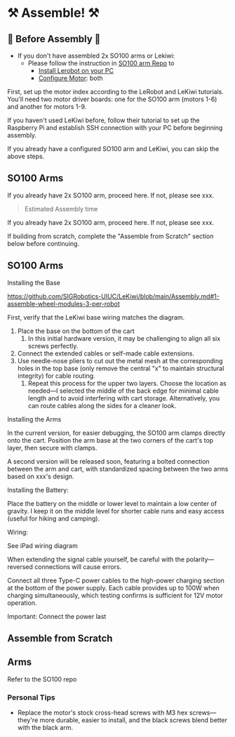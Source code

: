 #  ⚒️ Assemble! ⚒️

## 🤔 Before Assembly 🤔
- If you don't have assembled 2x SO100 arms or Lekiwi:
    - Please follow the instruction in [SO100 arm Repo](https://github.com/huggingface/lerobot/blob/main/examples/10_use_so100.md) to
        - [Install Lerobot on your PC](https://github.com/huggingface/lerobot/blob/main/examples/10_use_so100.md#b-install-lerobot)
        - [Configure Motor](https://github.com/huggingface/lerobot/blob/main/examples/10_use_so100.md#c-configure-the-motors): both 


First, set up the motor index according to the LeRobot and LeKiwi tutorials. You'll need two motor driver boards: one for the SO100 arm (motors 1-6) and another for motors 1-9.

If you haven't used LeKiwi before, follow their tutorial to set up the Raspberry Pi and establish SSH connection with your PC before beginning assembly.

If you already have a configured SO100 arm and LeKiwi, you can skip the above steps.

## SO100 Arms
If you already have 2x SO100 arm, proceed here.
If not, please see xxx.

>Estimated Assembly time 

If you already have 2x SO100 arm, proceed here. If not, please see xxx.

If building from scratch, complete the "Assemble from Scratch" section below before continuing.

## SO100 Arms

Installing the Base

https://github.com/SIGRobotics-UIUC/LeKiwi/blob/main/Assembly.md#1-assemble-wheel-modules-3-per-robot

First, verify that the LeKiwi base wiring matches the diagram.

1. Place the base on the bottom of the cart
    1. In this initial hardware version, it may be challenging to align all six screws perfectly.
2. Connect the extended cables or self-made cable extensions.
3. Use needle-nose pliers to cut out the metal mesh at the corresponding holes in the top base (only remove the central "x" to maintain structural integrity) for cable routing.
    1. Repeat this process for the upper two layers. Choose the location as needed—I selected the middle of the back edge for minimal cable length and to avoid interfering with cart storage. Alternatively, you can route cables along the sides for a cleaner look.

Installing the Arms

In the current version, for easier debugging, the SO100 arm clamps directly onto the cart. Position the arm base at the two corners of the cart's top layer, then secure with clamps.

A second version will be released soon, featuring a bolted connection between the arm and cart, with standardized spacing between the two arms based on xxx's design.

Installing the Battery:

Place the battery on the middle or lower level to maintain a low center of gravity. I keep it on the middle level for shorter cable runs and easy access (useful for hiking and camping).

Wiring:

See iPad wiring diagram

When extending the signal cable yourself, be careful with the polarity—reversed connections will cause errors.

Connect all three Type-C power cables to the high-power charging section at the bottom of the power supply. Each cable provides up to 100W when charging simultaneously, which testing confirms is sufficient for 12V motor operation.

Important: Connect the power last

## Assemble from Scratch

## Arms

Refer to the SO100 repo

### Personal Tips

- Replace the motor's stock cross-head screws with M3 hex screws—they're more durable, easier to install, and the black screws blend better with the black arm.
